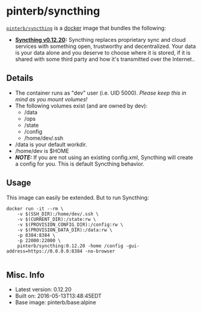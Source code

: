 # pinterb/syncthing  

[`pinterb/syncthing`][1] is a [docker][2] image that bundles the following:  
* **[Syncthing v0.12.20][3]:** Syncthing replaces proprietary sync and cloud services with something open, trustworthy and decentralized. Your data is your data alone and you deserve to choose where it is stored, if it is shared with some third party and how it's transmitted over the Internet..  

## Details
* The container runs as "dev" user (i.e. UID 5000). *Please keep this in mind as you mount volumes!* 
* The following volumes exist (and are owned by dev):  
  - /data
  - /ops
  - /state
  - /config
  - /home/dev/.ssh
* /data is your default workdir.   
* /home/dev is $HOME  
* ***NOTE:*** If you are not using an existing config.xml, Syncthing will create a config for you.  This is default Syncthing behavior.  

## Usage 
This image can easily be extended.  But to run Syncthing:

````
docker run -it --rm \
	-v $(SSH_DIR):/home/dev/.ssh \
	-v $(CURRENT_DIR):/state:rw \
	-v $(PROVISION_CONFIG_DIR):/config:rw \
	-v $(PROVISION_DATA_DIR):/data:rw \
	-p 8384:8384 \
	-p 22000:22000 \
	pinterb/syncthing:0.12.20 -home /config -gui-address=https://0.0.0.0:8384 -no-browser    
		
````

## Misc. Info 
* Latest version: 0.12.20  
* Built on: 2016-05-13T13:48:45EDT   
* Base image: pinterb/base:alpine   


[1]: https://hub.docker.com/r/pinterb/syncthing/   
[2]: https://docker.com 
[3]: https://syncthing.net/  
